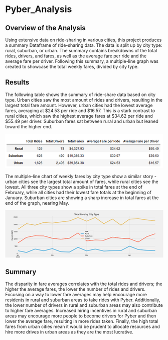 # Pyber_Analysis

## Overview of the Analysis

Using extensive data on ride-sharing in various cities, this project produces a summary Dataframe of ride-sharing data. The data is split up by city type: rural, suburban, or urban. The summary contains breakdowns of the total rides, drivers, and fares, as well as the average fare per ride and the average fare per driver. Following this summary, a multiple-line graph was created to showcase the total weekly fares, divided by city type. 

## Results

The following table shows the summary of ride-share data based on city type. Urban cities saw the most amount of rides and drivers, resulting in the largest total fare amount. However, urban cities had the lowest average fares, averaging at $24.53 per ride and $16.57. This is a stark contrast to rural cities, which saw the highest average fares at $34.62 per ride and $55.49 per driver. Suburban fares sat between rural and urban but leaned toward the higher end. 

![analysis/pyber_summary.png](https://github.com/noorsami12/Pyber_Analysis/blob/e132cd22ecacb3e8b5bf4aff83ed40bb9d302587/analysis/pyber_summary.png)

The multiple-line chart of weekly fares by city type show a similar story - urban cities see the largest total amount of fares, while rural cities see the lowest. All three city types show a spike in total fares at the end of February, while all cities had their lowest fare totals at the beginning of January. Suburban cities are showing a sharp increase in total fares at the end of the graph, nearing May. 

![analysis/Pyber_fare_summary.png](https://github.com/noorsami12/Pyber_Analysis/blob/8b09c13f64f7f21eaf0fe484adf04b77a0ed8baf/analysis/Pyber_fare_summary.png)

## Summary

The disparity in fare averages correlates with the total rides and drivers; the higher the average fares, the lower the number of rides and drivers. Focusing on a way to lower fare averages may help encourage more residents in rural and suburban areas to take rides with Pyber. Additionally, the lower number of drivers in rural and suburban areas may also contribute to higher fare averages. Increased hiring incentives in rural and suburban areas may encourage more people to become drivers for Pyber and then lower the average fare, resulting in more rides taken. Finally, the high total fares from urban cities mean it would be prudent to allocate resources and hire more drives in urban areas as they are the most lucrative. 
